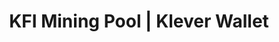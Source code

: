 ---
# page title
title_page: "Labs"
# meta title
title: "KFI Mining Pool | Klever Wallet"
# meta description
description : "O Klever Finance Token (KFI) é o Klever Blockchain Governance Token"
---